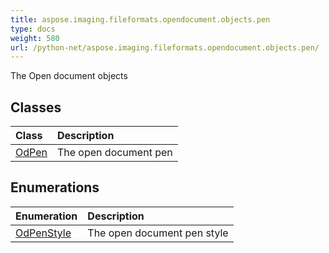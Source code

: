 ```yaml
---
title: aspose.imaging.fileformats.opendocument.objects.pen
type: docs
weight: 580
url: /python-net/aspose.imaging.fileformats.opendocument.objects.pen/
---
```



The Open document objects

## **Classes**
|**Class**|**Description**|
| :- | :- |
|[OdPen](/imaging/python-net/aspose.imaging.fileformats.opendocument.objects.pen/odpen/)|The open document pen|
## **Enumerations**
|**Enumeration**|**Description**|
| :- | :- |
| [OdPenStyle](/imaging/python-net/aspose.imaging.fileformats.opendocument.objects.pen/odpenstyle/) | The open document pen style |
